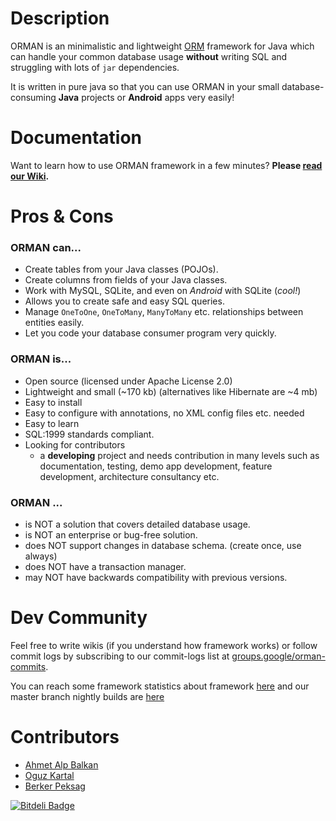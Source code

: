 Description
===========

ORMAN is an minimalistic and lightweight [ORM](http://en.wikipedia.org/wiki/Object_relational_mapping) framework
for Java which can handle your common database usage **without** writing SQL and 
struggling with lots of `jar` dependencies.

It is written in pure java so that you can use ORMAN in your small
 database-consuming **Java** projects or **Android** apps very easily!

Documentation
=======================

Want to learn how to use ORMAN framework in a few minutes? **Please [read our Wiki](https://github.com/ahmetalpbalkan/orman/wiki).**

Pros & Cons
===========

### ORMAN can... ###
* Create tables from your Java classes (POJOs).
* Create columns from fields of your Java classes.
* Work with MySQL, SQLite, and even on *Android* with SQLite (_cool!_)
* Allows you to create safe and easy SQL queries.
* Manage `OneToOne`, `OneToMany`, `ManyToMany` etc. relationships between entities easily.
* Let you code your database consumer program very quickly.

### ORMAN is... ###
* Open source (licensed under Apache License 2.0)
* Lightweight and small (~170 kb) (alternatives like Hibernate are ~4 mb)
* Easy to install
* Easy to configure with annotations, no XML config files etc. needed
* Easy to learn
* SQL:1999 standards compliant.
* Looking for contributors
    * a **developing** project and needs contribution in many levels such as documentation, testing, demo app development, feature development, architecture consultancy etc.

### ORMAN ... ###
* is NOT a solution that covers detailed database usage.
* is NOT an enterprise or bug-free solution.
* does NOT support changes in database schema. (create once, use always)
* does NOT have a transaction manager. 
* may NOT have backwards compatibility with previous versions.

Dev Community
=============

Feel free to write wikis (if you understand how framework works) or follow
commit logs by subscribing to our commit-logs list at [groups.google/orman-commits](http://groups.google.com/group/orman-commits).

You can reach some framework statistics about framework [here](http://ahmetalpbalkan.com/ormanstats) and our master branch nightly builds are [here](http://ahmetalpbalkan.com/orman-nightly)

Contributors
============

* [Ahmet Alp Balkan](https://github.com/ahmetalpbalkan)
* [Oguz Kartal](https://github.com/0ffffffffh)
* [Berker Peksag](https://github.com/berkerpeksag)


[![Bitdeli Badge](https://d2weczhvl823v0.cloudfront.net/ahmetalpbalkan/orman/trend.png)](https://bitdeli.com/free "Bitdeli Badge")

